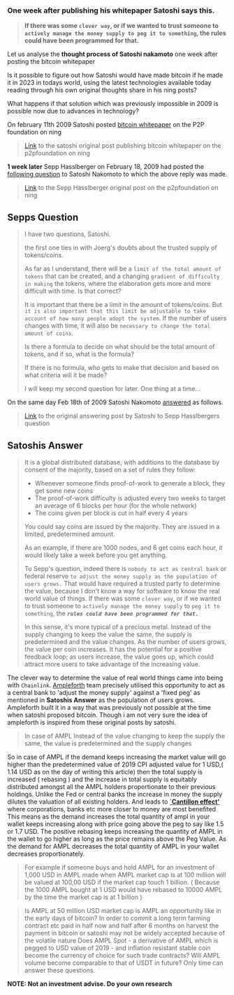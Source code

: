### One week after publishing his whitepaper Satoshi says this.


> **If there was some `clever way`, or if we wanted to trust someone to `actively manage the money supply to peg it to something`, the rules could have been programmed for that.**

Let us analyse the **thought process of Satoshi nakamoto** one week after posting the bitcoin whitepaper

Is it possible to figure out how Satoshi would have made bitcoin if he made it in 2023 in todays world, using the latest technologies available today reading through his own original thoughts share in his ning posts?

What happens if that solution which was previously impossible in 2009 is possible now due to advances in technology?

On february 11th 2009 Satoshi posted [bitcoin whitepaper](https://p2pfoundation.ning.com/forum/topics/bitcoin-open-source)  on the P2P foundation on ning
> [Link](https://p2pfoundation.ning.com/forum/topics/bitcoin-open-source) to the satoshi original post publishing bitcoin whitepaper on the p2pfoundation on ning 

**1 week later** Sepp Hasslberger on February 18, 2009  had posted the [following question](http://p2pfoundation.ning.com/forum/topics/bitcoin-open-source?commentId=2003008%3AComment%3A9559) to Satoshi Nakomoto to which the above reply was made.
> [Link](http://p2pfoundation.ning.com/forum/topics/bitcoin-open-source?commentId=2003008%3AComment%3A9559) to the Sepp Hasslberger original post on the p2pfoundation on ning 

## Sepps Question

>I have two questions, Satoshi.
>
>the first one ties in with Joerg's doubts about the trusted supply of tokens/coins.
>
>As far as I understand, there will be a `limit of the total amount of tokens` that can be created, and a changing `gradient of difficulty in making` the tokens, where the elaboration gets more and more difficult with time. Is that correct?
>
>It is important that there be a limit in the amount of tokens/coins. But `it is also important that this limit be adjustable to take account of how many people adopt the system`. If the number of users changes with time, it will also be `necessary to change the total amount of coins`.
>
>Is there a formula to decide on what should be the total amount of tokens, and if so, what is the formula?
>
>If there is no formula, who gets to make that decision and based on what criteria will it be made?
>
>I will keep my second question for later. One thing at a time...

On the same day Feb 18th of 2009 Satoshi Nakomoto [answered](http://p2pfoundation.ning.com/forum/topics/bitcoin-open-source?commentId=2003008%3AComment%3A9562) as follows.
> [Link](http://p2pfoundation.ning.com/forum/topics/bitcoin-open-source?commentId=2003008%3AComment%3A9562) to the original answering post by Satoshi to Sepp Hasslbergers question

## Satoshis Answer
>It is a global distributed database, with additions to the database by consent of the majority, based on a set of rules they follow:
>
>- Whenever someone finds proof-of-work to generate a block, they get some new coins
>- The proof-of-work difficulty is adjusted every two weeks to target an average of 6 blocks per hour (for the whole network)
>- The coins given per block is cut in half every 4 years
>
>You could say coins are issued by the majority. They are issued in a limited, predetermined amount.
>
>As an example, if there are 1000 nodes, and 6 get coins each hour, it would likely take a week before you get anything.
>
>To Sepp's question, indeed there is `nobody to act as central bank` or federal reserve `to adjust the money supply as the population of users grows.` That would have required a trusted party to determine the value, because I don't know a way for software to know the real world value of things. If there was some `clever way`, or if we wanted to trust someone to `actively manage the money supply` to `peg it to something`, the ***`rules could have been programmed for that.`***
>
>In this sense, it's more typical of a precious metal. Instead of the supply changing to keep the value the same, the supply is predetermined and the value changes. As the number of users grows, the value per coin increases. It has the potential for a positive feedback loop; as users increase, the value goes up, which could attract more users to take advantage of the increasing value.


The clever way to determine the value of real world things came into being with `Chainlink`. [Ampleforth](https://www.ampleforth.org/) team precisely utilised this opportunity to act as a central bank to 'adjust the money supply' against a 'fixed peg' as mentioned in **Satoshis Answer** as the population of users grows. Ampleforth built it in a way that was previously not possible at the time when satoshi proposed bitcoin. Though i am not very sure the idea of ampleforth is inspired from these original posts by satoshi.

>In case of AMPL Instead of the value changing to keep the supply the same, the value is predetermined and the supply changes


So in case of AMPL if the demand keeps increasing the market value will go higher than the predetermined value of 2019 CPI adjusted value for 1 USD,( 1.14 USD as on the day of writing this article) then the total supply is increased ( rebasing ) and the increase in total supply is equitably distributed amongst all the AMPL holders proportionate to their previous holdings. Unlike the Fed or central banks the increase in money the supply dilutes the valuation of all existing holders. And leads to [**`Cantillon effect'**](https://austriancenter.com/cantillon-effect-populism/) where corporations, banks etc more closer to money are most benefited  This means as the demand increases the total quantity of ampl in your wallet keeps increasing along with price going above the peg to say like 1.5 or 1.7 USD. The positive rebasing keeps increasing the quantity of AMPL in the wallet to go higher as long as the price remains above the Peg Value. As the demand for AMPL decreases the total quantity of AMPL in your wallet decreases proportionately.


>For example if someone buys and hold AMPL for an investment of 1,000 USD in AMPL made when AMPL market cap is at 100 million will be valued at 100,00 USD if the market cap touch 1 billion. ( Because the 1000 AMPL bought at 1 USD would have rebased to 10000 AMPL by the time the market cap is at 1 billion )

> Is AMPL at 50 million USD market cap is AMPL an opportunity like in the early days of bitcoin?
In order to commit a long term farming contract etc paid in half now and half after 6 months on harvest the payment in bitcoin or satoshi may not be widely accepted because of the volatile nature
Does AMPL Spot - a derivative of AMPL which is pegged to USD value of 2019 - and inflation resistant stable coin become the currency of choice for such trade contracts?
Will AMPL volume become comparable to that of USDT in future?
Only time can answer these questions.


**NOTE: Not an investment advise. Do your own research**


